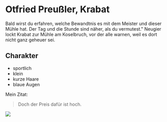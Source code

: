 # Otfried Preußler, Krabat

Bald wirst du erfahren, welche Bewandtnis es mit dem Meister und dieser Mühle hat. Der Tag und die Stunde sind näher, als du vermutest." Neugier lockt Krabat zur Mühle am Koselbruch, vor der alle warnen, weil es dort nicht ganz geheuer sei. 

## Charakter

* sportlich
* klein
* kurze Haare
* blaue Augen

Mein Zitat: 

> Doch der Preis dafür ist hoch.


<img src="https://openclipart.org/detail/321377/papaya-tree"/>


